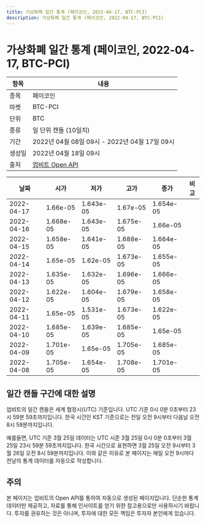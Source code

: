 ```yaml
---
title: 가상화폐 일간 통계 (페이코인, 2022-04-17, BTC-PCI)
description: 가상화폐 일간 통계 (페이코인, 2022-04-17, BTC-PCI)
---
```



가상화폐 일간 통계 (페이코인, 2022-04-17, BTC-PCI)
===

|항목|내용|
|--|--|
|종목|페이코인|
|마켓|BTC-PCI|
|단위|BTC|
|종류|일 단위 캔들 (10일치)|
|기간|2022년 04월 08일 09시 - 2022년 04월 17일 09시|
|생성일|2022년 04월 18일 09시|
|출처|[업비트 Open API](https://docs.upbit.com)|


|날짜|시가|저가|고가|종가|비고|
|--|--|--|--|--|--|
|2022-04-17|1.66e-05|1.643e-05|1.67e-05|1.654e-05|    |
|2022-04-16|1.668e-05|1.643e-05|1.675e-05|1.66e-05|    |
|2022-04-15|1.658e-05|1.641e-05|1.688e-05|1.664e-05|    |
|2022-04-14|1.65e-05|1.62e-05|1.673e-05|1.655e-05|    |
|2022-04-13|1.635e-05|1.632e-05|1.696e-05|1.666e-05|    |
|2022-04-12|1.622e-05|1.604e-05|1.679e-05|1.658e-05|    |
|2022-04-11|1.65e-05|1.531e-05|1.673e-05|1.622e-05|    |
|2022-04-10|1.685e-05|1.639e-05|1.685e-05|1.65e-05|    |
|2022-04-09|1.701e-05|1.65e-05|1.705e-05|1.685e-05|    |
|2022-04-08|1.705e-05|1.654e-05|1.708e-05|1.701e-05|    |


일간 캔들 구간에 대한 설명
---


업비트의 일간 캔들은 세계 협정시(UTC) 기준입니다. 
UTC 기준 0시 0분 0초부터 23시 59분 59초까지입니다. 
한국 시간인 KST 기준으로는 전일 오전 9시부터 다음날 오전 8시 59분까지입니다. 


예를들면, UTC 기준 3월 25일 데이터는 UTC 시준 3월 25일 0시 0분 0초부터 3월 25일 23시 59분 59초까지입니다. 
한국 시간으로 표현하면 3월 25일 오전 9시부터 3월 26일 오전 8시 59분까지입니다. 
이와 같은 이유로 본 페이지는 매일 오전 9시마다 전날의 통계 데이터를 자동으로 작성합니다. 


주의
---


본 페이지는 업비트의 Open API를 통하여 자동으로 생성된 페이지입니다. 
단순한 통계 데이터만 제공하고, 자료를 통해 인사이트를 얻기 위한 참고용으로만 사용하시기 바랍니다. 
투자를 권유하는 것은 아니며, 투자에 대한 모든 책임은 투자자 본인에게 있습니다. 
